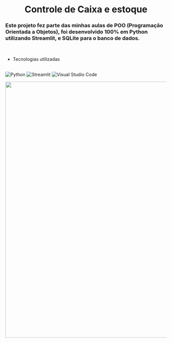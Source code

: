 <h1 align="center">Controle de Caixa e estoque</h1>

### Este projeto fez parte das minhas aulas de POO (Programação Orientada a Objetos), foi desenvolvido 100% em Python utilizando Streamlit, e SQLite para o banco de dados.

<br>

<ul>
  <li>Tecnologias utilizadas</li>
  <br>
</ul>

![Python](https://img.shields.io/badge/python-3670A0?style=for-the-badge&logo=python&logoColor=ffdd54) ![Streamlit](https://img.shields.io/badge/Streamlit-%23FE4B4B.svg?style=for-the-badge&logo=streamlit&logoColor=white) ![Visual Studio Code](https://img.shields.io/badge/Visual%20Studio%20Code-0078d7.svg?style=for-the-badge&logo=visual-studio-code&logoColor=white)

<p width="100%" align="center">
    <img src=".Logo.jpg" width="800px">
</p>
